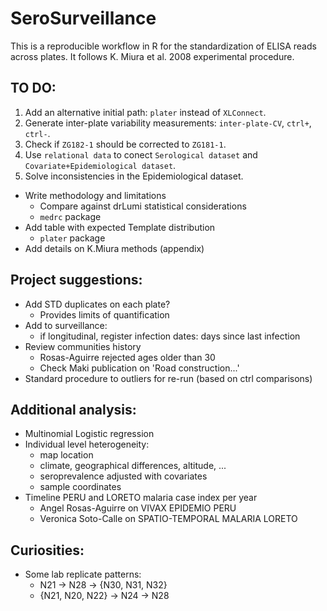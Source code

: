 # SeroSurveillance

This is a reproducible workflow in R for the standardization of ELISA reads across plates.
It follows K. Miura et al. 2008 experimental procedure.

## TO DO:

1. Add an alternative initial path: `plater` instead of `XLConnect`.
2. Generate inter-plate variability measurements: `inter-plate-CV`, `ctrl+`, `ctrl-`.
3. Check if `ZG182-1` should be corrected to `ZG181-1`.
4. Use `relational data` to conect `Serological dataset` and `Covariate+Epidemiological dataset`.
5. Solve inconsistencies in the Epidemiological dataset.

- Write methodology and limitations
    + Compare against drLumi statistical considerations
    + `medrc` package
- Add table with expected Template distribution
    + `plater` package
- Add details on K.Miura methods (appendix)

## Project suggestions:

- Add STD duplicates on each plate?
    + Provides limits of quantification
- Add to surveillance:
    + if longitudinal, register infection dates: days since last infection
- Review communities history
    + Rosas-Aguirre rejected ages older than 30
    + Check Maki publication on 'Road construction...'
- Standard procedure to outliers for re-run (based on ctrl comparisons)

## Additional analysis:

- Multinomial Logistic regression
- Individual level heterogeneity:
    + map location
    + climate, geographical differences, altitude, ...
    + seroprevalence adjusted with covariates
    + sample coordinates
- Timeline PERU and LORETO malaria case index per year
    + Angel Rosas-Aguirre on VIVAX EPIDEMIO PERU
    + Veronica Soto-Calle on SPATIO-TEMPORAL MALARIA LORETO
    
## Curiosities:

- Some lab replicate patterns:
    + N21 -> N28 -> {N30, N31, N32}
    + {N21, N20, N22} -> N24 -> N28
